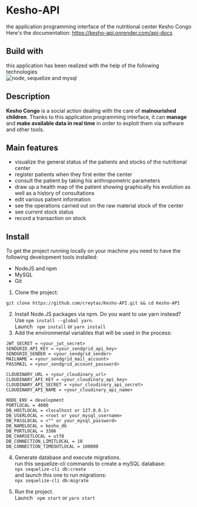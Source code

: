 # Kesho-API
the application programming interface of the nutritional center Kesho Congo <br/> Here's the documentation: https://kesho-api.onrender.com/api-docs<br/>
## Build with
this application has been realized with the help of the following technologies<br/>
<img src="https://miro.medium.com/v2/resize:fit:736/1*3bMcQcLAE-fPjVEhnY5xsQ.png" alt="node, sequelize and mysql"/>  

## Description
<p>
<strong>Kesho Congo</strong> is a social action dealing with the care of <strong>malnourished children</strong>. Thanks to this application programming interface, it can <strong>manage</strong> and <strong>make available data in real time</strong> in order to exploit them via software and other tools.
</p>

## Main features
- visualize the general status of the patients and stocks of the nutritional center
- register patients when they first enter the center
- consult the patient by taking his anthropometric parameters
- draw up a health map of the patient showing graphically his evolution as well as a history of consultations
- edit various patient information
- see the operations carried out on the raw material stock of the center
- see current stock status
- record a transaction on stock

## Install
To get the project running locally on your machine you need to have the following development tools installed:<br/>
- NodeJS and npm
- MySQL
- Git

1. Clone the project:

```
git clone https://github.com/creytas/Kesho-API.git && cd Kesho-API
```

2. Install Node.JS packages via npm. Do you want to use yarn instead? Use `npm install --global yarn`.<br/>
Launch &nbsp;
`
npm install
`
or
`
yarn install
`
3. Add the environmental variables that will be used in the process: 
```
JWT_SECRET = <your_jwt_secret>
SENDGRID_API_KEY = <your_sendgrid_api_key>
SENDGRID_SENDER = <your_sendgrid_sender>
MAILNAME = <your_sendgrid_mail_account>
PASSMAIL = <your_sendgrid_account_password>

CLOUDINARY_URL = <your_cloudinary_url>
CLOUDINARY_API_KEY = <your_cloudinary_api_key>
CLOUDINARY_API_SECRET = <your_cloudinary_api_secret>
CLOUDINARY_API_NAME = <your_cloudinary_api_name>

NODE_ENV = development
PORTLOCAL = 4000
DB_HOSTLOCAL = <localhost or 127.0.0.1>
DB_USERLOCAL = <root or your_mysql_username>
DB_PASSLOCAL = <"" or your_mysql_password>
DB_NAMELOCAL = kesho_db
DB_PORTLOCAL = 3306
DB_CHARSETLOCAL = utf8
DB_CONNECTION_LIMITLOCAL = 10
DB_CONNECTION_TIMEOUTLOCAL = 100000
```
4. Generate database and execute migrations.<br/>
run this sequelize-cli commands to create a mySQL database:<br/>
`npx sequelize-cli db:create`<br/>
and launch this one to run migrations:<br/>
`npx sequelize-cli db:migrate`

5. Run the project. <br/>
Launch &nbsp;
`
npm start
`
or
`
yarn start
`
